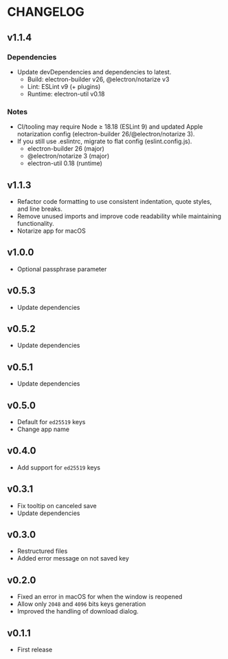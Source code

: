 # CHANGELOG

## v1.1.4

### Dependencies

- Update devDependencies and dependencies to latest.
  - Build: electron-builder v26, @electron/notarize v3
  - Lint: ESLint v9 (+ plugins)
  - Runtime: electron-util v0.18

### Notes

- CI/tooling may require Node ≥ 18.18 (ESLint 9) and updated Apple notarization config (electron-builder 26/@electron/notarize 3).
- If you still use .eslintrc, migrate to flat config (eslint.config.js).
  - electron-builder 26 (major)
  - @electron/notarize 3 (major)
  - electron-util 0.18 (runtime)

## v1.1.3

- Refactor code formatting to use consistent indentation, quote styles, and line breaks.
- Remove unused imports and improve code readability while maintaining functionality.
- Notarize app for macOS

## v1.0.0

- Optional passphrase parameter

## v0.5.3

- Update dependencies

## v0.5.2

- Update dependencies

## v0.5.1

- Update dependencies

## v0.5.0

- Default for `ed25519` keys
- Change app name

## v0.4.0

- Add support for `ed25519` keys

## v0.3.1

- Fix tooltip on canceled save
- Update dependencies

## v0.3.0

- Restructured files
- Added error message on not saved key

## v0.2.0

- Fixed an error in macOS for when the window is reopened
- Allow only `2048` and `4096` bits keys generation
- Improved the handling of download dialog.

## v0.1.1

- First release
